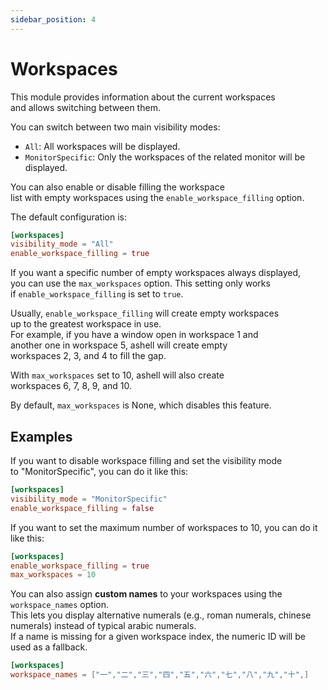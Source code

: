 ```yaml
---
sidebar_position: 4
---
```


# Workspaces

This module provides information about the current workspaces  
and allows switching between them.

You can switch between two main visibility modes:

- `All`: All workspaces will be displayed.
- `MonitorSpecific`: Only the workspaces of the related monitor will be displayed.

You can also enable or disable filling the workspace  
list with empty workspaces using the `enable_workspace_filling` option.

The default configuration is:

```toml
[workspaces]
visibility_mode = "All"
enable_workspace_filling = true
```

If you want a specific number of empty workspaces always displayed,  
you can use the `max_workspaces` option. This setting only works  
if `enable_workspace_filling` is set to `true`.

Usually, `enable_workspace_filling` will create empty workspaces  
up to the greatest workspace in use.  
For example, if you have a window open in workspace 1 and  
another one in workspace 5, ashell will create empty  
workspaces 2, 3, and 4 to fill the gap.

With `max_workspaces` set to 10, ashell will also create  
workspaces 6, 7, 8, 9, and 10.

By default, `max_workspaces` is None, which disables this feature.

## Examples

If you want to disable workspace filling and set the visibility mode  
to "MonitorSpecific", you can do it like this:

```toml
[workspaces]
visibility_mode = "MonitorSpecific"
enable_workspace_filling = false
```

If you want to set the maximum number of workspaces to 10, you can do it like this:

```toml
[workspaces]
enable_workspace_filling = true
max_workspaces = 10
```
You can also assign **custom names** to your workspaces using the `workspace_names` option.  
This lets you display alternative numerals (e.g., roman numerals, chinese numerals) instead of typical arabic numerals.  
If a name is missing for a given workspace index, the numeric ID will be used as a fallback.  

```toml
[workspaces]
workspace_names = ["一","二","三","四","五","六","七","八","九","十",]

